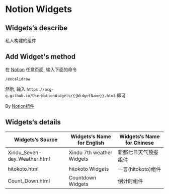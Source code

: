 # Notion Widgets

## Widgets‘s describe

私人构建的组件

## Add Widget's method

在 [Notion](https://www.notion.so/) 任意页面, 输入下面的命令

``` 使用
/excalidraw
```
然后, 输入 `https://acg-q.github.io/UserNotionWidgets/{{WidgetName}}.html` 即可

By [Notion组件](https://www.notion.so/)

## Widgets‘s details

|        Widgets‘s Source      |  Widgets‘s Name for English  | Widgets‘s Name for Chinese |
| ---------------------------- | ---------------------------- | -------------------------- |
| Xindu_Seven-day_Weather.html |  Xindu 7th weather Widgets   |       新都七日天气预报组件     |
|         hitokoto.html        |       hitokoto Widgets       |       一言(hitokoto)组件     |
|        Count_Down.html       |       Countdown Widgets      |            倒计时组件        |